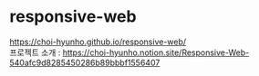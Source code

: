 # responsive-web

https://choi-hyunho.github.io/responsive-web/ </br>
프로젝트 소개 : https://choi-hyunho.notion.site/Responsive-Web-540afc9d8285450286b89bbbf1556407
